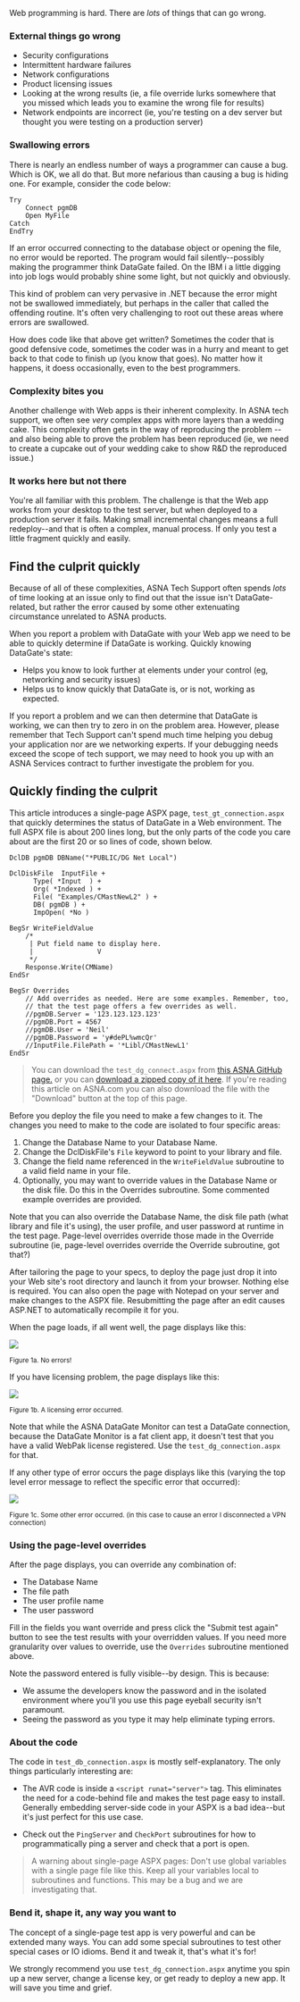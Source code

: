 Web programming is hard. There are _lots_ of things that can go wrong. 

### External things go wrong 

* Security configurations
* Intermittent hardware failures
* Network configurations
* Product licensing issues 
* Looking at the wrong results (ie, a file override lurks somewhere that you missed which leads you to examine the wrong file for results)
* Network endpoints are incorrect (ie, you're testing on a dev server but thought you were testing on a production server)

### Swallowing errors

There is nearly an endless number of ways a programmer can cause a bug. Which is OK, we all do that. But more nefarious than causing a bug is hiding one. For example, consider the code below: 

    Try 
        Connect pgmDB 
        Open MyFile 
    Catch 
    EndTry 

If an error occurred connecting to the database object or opening the file, no error would be reported. The program would fail silently--possibly making the programmer think DataGate failed. On the IBM i a little digging into job logs would probably shine some light, but not quickly and obviously.

This kind of problem can very pervasive in .NET because the error might not be swallowed immediately, but perhaps in the caller that called the offending routine. It's often very challenging to root out these areas where errors are swallowed.

How does code like that above get written? Sometimes the coder that is good defensive code, sometimes the coder was in a hurry and meant to get back to that code to finish up (you know that goes). No matter how it happens, it doess occasionally, even to the best programmers. 

### Complexity bites you 

Another challenge with Web apps is their inherent complexity. In ASNA tech support, we often see _very_ complex apps with more layers than a wedding cake. This complexity often gets in the way of reproducing the problem -- and also being able to prove the problem has been reproduced (ie, we need to create a cupcake out of your wedding cake to show R&D the reproduced issue.)

### It works here but not there

You're all familiar with this problem. The challenge is that the Web app works from your desktop to the test server, but when deployed to a production server it fails. Making small incremental changes means a full redeploy--and that is often a complex, manual process. If only you test a little fragment quickly and easily. 

## Find the culprit quickly

Because of all of these complexities, ASNA Tech Support often spends _lots_ of time looking at an issue only to find out that the issue isn't DataGate-related, but rather the error caused by some other extenuating circumstance unrelated to ASNA products. 

When you report a problem with DataGate with your Web app we need to be able to quickly determine if DataGate is working. Quickly knowing DataGate's state:

* Helps you know to look further at elements under your control (eg, networking and security issues) 
* Helps us to know quickly that DataGate is, or is not, working as expected. 

If you report a problem and we can then determine that DataGate is working, we can then try to zero in on the problem area. However, please remember that Tech Support can't spend much time helping you debug your application nor are we networking experts. If your debugging needs exceed the scope of tech support, we may need to hook you up with an ASNA Services contract to further investigate the problem for you. 

## Quickly finding the culprit 

This article introduces a single-page ASPX page, `test_gt_connection.aspx` that quickly determines the status of DataGate in a Web environment. The full ASPX file is about 200 lines long, but the only parts of the code you care about are the first 20 or so lines of code, shown below. 

    DclDB pgmDB DBName("*PUBLIC/DG Net Local")

    DclDiskFile  InputFile +
          Type( *Input  ) +
          Org( *Indexed ) +
          File( "Examples/CMastNewL2" ) +
          DB( pgmDB ) +
          ImpOpen( *No )

    BegSr WriteFieldValue 
        /*
         | Put field name to display here.
         |                V
         */
        Response.Write(CMName) 
    EndSr

    BegSr Overrides
        // Add overrides as needed. Here are some examples. Remember, too, 
        // that the test page offers a few overrides as well.
        //pgmDB.Server = '123.123.123.123'
        //pgmDB.Port = 4567
        //pgmDB.User = 'Neil'
        //pgmDB.Password = 'y#dePL%wmcQr'
        //InputFile.FilePath = '*Libl/CMastNewL1'
    EndSr

> You can download the `test_dg_connect.aspx` from [this ASNA GitHub page.](https://github.com/ASNA/test_dg_connection.aspx) or you can [download a zipped copy of it here](http://asna.com/media/packages/test_dg_connection.aspx-1.zip). If you're reading this article on ASNA.com you can also download the file with the "Download" button at the top of this page.

Before you deploy the file you need to make a few changes to it. The changes you need to make to the code are isolated to four specific areas: 

1. Change the Database Name to your Database Name.
2. Change the DclDiskFile's `File` keyword to point to your library and file.
3. Change the field name referenced in the `WriteFieldValue` subroutine to a valid field name in your file.
4. Optionally, you may want to override values in the Database Name or the disk file. Do this in the Overrides subroutine. Some commented example overrides are provided. 

Note that you can also override the Database Name, the disk file path (what library and file it's using), the user profile, and user password at runtime in the test page. Page-level overrides override those made in the Override subroutine (ie, page-level overrides override the Override subroutine, got that?)

After tailoring the page to your specs, to deploy the page just drop it into your Web site's root directory and launch it from your browser. Nothing else is required. You can also open the page with Notepad on your server and make changes to the ASPX file. Resubmitting the page after an edit causes ASP.NET to automatically recompile it for you. 

When the page loads, if all went well, the page displays like this:

![](https://asna.com/media/images/noerror-1.png)

<small>Figure 1a. No errors!</small>

If you have licensing problem, the page displays like this:

![](https://asna.com/media/images/nolicense-1.png)

<small>Figure 1b. A licensing error occurred.</small>

Note that while the ASNA DataGate Monitor can test a DataGate connection, because the DataGate Monitor is a fat client app, it doesn't test that you have a valid WebPak license registered. Use the `test_dg_connection.aspx` for that. 

If any other type of error occurs the page displays like this (varying the top level error message to reflect the specific error that occurred):

![](https://asna.com/media/images/error-1.png)

<small>Figure 1c. Some other error occurred. (in this case to cause an error I disconnected a VPN connection)</small>

### Using the page-level overrides

After the page displays, you can override any combination of:

* The Database Name
* The file path
* The user profile name
* The user password 

Fill in the fields you want override and press click the "Submit test again" button to see the test results with your overridden values. If you need more granularity over values to override, use the `Overrides` subroutine mentioned 
above. 

Note the password entered is fully visible--by design. This is because:

* We assume the developers know the password and in the isolated environment where you'll you use this page eyeball security isn't paramount.
* Seeing the password as you type it may help eliminate typing errors. 

### About the code

The code in `test_db_connection.aspx` is mostly self-explanatory. The only things particularly interesting are:

* The AVR code is inside a `<script runat="server">` tag. This eliminates the need for a code-behind file and makes the test page easy to install. Generally embedding server-side code in your ASPX is a bad idea--but it's just perfect for this use case.

* Check out the `PingServer` and `CheckPort` subroutines for how to programmatically ping a server and check that a port is open. 

>A warning about single-page ASPX pages: Don't use global variables with a single page file like this. Keep all your variables local to subroutines and functions. This may be a bug and we are investigating that. 

### Bend it, shape it, any way you want to

The concept of a single-page test app is very powerful and can be extended many ways. You can add some special subroutines to test other special cases or IO idioms. Bend it and tweak it, that's what it's for! 

We strongly recommend you use `test_dg_connection.aspx` anytime you spin up a new server, change a license key, or get ready to deploy a new app. It will save you time and grief. 


